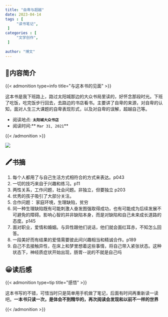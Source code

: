 ```yaml
---
title: "自卑与超越"
date: 2023-04-14
tags : [                                    
     "读书笔记",
 ]
categories : [                              
     "文学创作",
 ]
 
author: "博文" 
---
```


## 📜**内容简介**

{{< admonition type=info title="与这本书的见面"  >}}

这本书是我下班路上，路过太阳城那边的大众书局里读的，好怀念那段时光。下班了吃饭，吃完饭步行回去，去路边的书店看书。主要讲了自卑的来源，对自卑的认知，面对人生三大课题的自卑表现形式，以及对自卑的误解，超越自己等。

- 阅读地点: **`太阳城大众书店`**
- 阅读时间:** `Mar 31, 2021`**

{{< /admonition >}}

![](/读书笔记/20230414170658.png)

## 🖍️书摘

1. 每个人都用了与自己生活方式相符合的方式来表达。p043 
2. 一切的技巧来自于兴趣和练习。p11 
3. 两性关系，工作问题，社会问题。非独立，但要独立  p203  
4. 优秀的孩子吸引了大部分关注。
5. 合作问题： 家庭环境，生理缺陷，贫穷 
6. 同一种生理缺陷既有可能刺激人奋发图强取得成功，也有可能成为后续发展不可避免的障碍。影响心智的并非缺陷本身，而是对缺陷和自己未来成长道路的态度。p145 
7. 面对职业，爱情和婚姻。与异性跟他们说话，他们就会面红耳赤，不知怎么回答。
8. 一段美好而有结果的爱情需要彼此间兴趣相当和精诚合作。p189
9. 自己不去接触异性，在床上和梦里想着这些事情，将自己带入紧张状态。这种状态下，神经质症状开始出现，肠胃--说的不就是自己吗

## 😀读后感

{{< admonition type=tip title="感悟"  >}}

这本书写的不错，可惜当时只是简单用手机做了笔记，后面有时间再重新读一读吧。**一本书只读一次，是体会不到精华的，再次阅读会发现和以前不一样的世界**

{{< /admonition >}}

